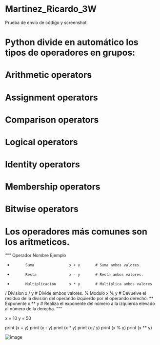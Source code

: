 # Martinez_Ricardo_3W
Prueba de envío de código y screenshot.

# Python divide en automático los tipos de operadores en grupos:
# Arithmetic operators
# Assignment operators
# Comparison operators
# Logical operators
# Identity operators
# Membership operators
# Bitwise operators

# Los operadores más comunes son los aritmeticos.
"""
Operador	Nombre	            Ejemplo
+	        Suma    	        x + y	    # Suma ambos valores.
-	        Resta               x - y	    # Resta ambos valores.
*	        Multiplicación      x * y	    # Multiplica ambos valores
/	        Division	        x / y	    # Divide ambos valores.
%	        Modulo              x % y	    # Devuelve el residuo de la división del operando izquierdo por el operando derecho.
**	        Exponente           x ** y      # Realiza el exponente del número a la izquierda elevado al número de la derecha.
"""

x = 10
y = 50

print (x + y)
print (x - y)
print (x * y)
print (x / y)
print (x % y)
print (x ** y)

![image](https://github.com/user-attachments/assets/3a581b27-c239-46b0-aa50-418254d6fc36)
